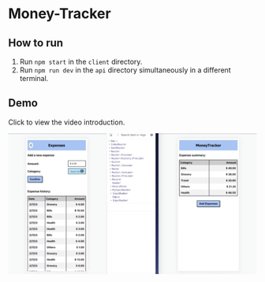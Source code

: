 # Money-Tracker

## How to run

1. Run `npm start` in the `client` directory.
2. Run `npm run dev` in the `api` directory simultaneously in a different terminal.

## Demo

Click to view the video introduction.

[![IMAGE ALT TEXT HERE](img.png)](https://www.youtube.com/watch?v=8Z74b9XpRYo)
